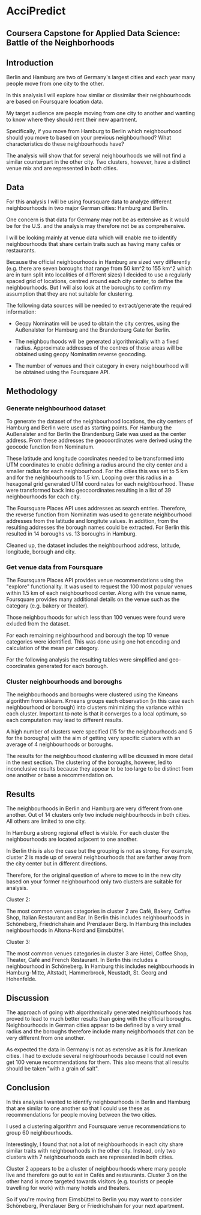 # AcciPredict
## Coursera Capstone for Applied Data Science: Battle of the Neighborhoods

## Introduction

Berlin and Hamburg are two of Germany's largest cities and each year many people move from one city to the other.

In this analysis I will explore how similar or dissimilar their neighbourhoods are based on Foursquare location data.

My target audience are people moving from one city to another and wanting to know where they should rent their new apartment.

Specifically, if you move from Hamburg to Berlin which neighbourhood should you move to based on your previous neighbourhood? What characteristics do these neighbourhoods have?

The analysis will show that for several neighbourhoods we will not find a similar counterpart in the other city. Two clusters, however, have a distinct venue mix and are represented in both cities.

## Data

For this analysis I will be using foursquare data to analyze different neighbourhoods in two major German cities: Hamburg and Berlin.

One concern is that data for Germany may not be as extensive as it would be for the U.S. and the analysis may therefore not be as comprehensive.

I will be looking mainly at venue data which will enable me to identify neighbourhoods that share certain traits such as having many cafés or restaurants.

Because the official neighbourhoods in Hamburg are sized very differently (e.g. there are seven boroughs that range from 50 km^2 to 155 km^2 which are in turn split into localities of different sizes) I decided to use a regularly spaced grid of locations, centred around each city center, to define the neighbourhoods. But I will also look at the boroughs to confirm my assumption that they are not suitable for clustering.

The following data sources will be needed to extract/generate the required information:

* Geopy Nominatim will be used to obtain the city centres, using the Außenalster for Hamburg and the Brandenburg Gate for Berlin.

* The neighbourhoods will be generated algorithmically with a fixed radius. Approximate addresses of the centres of those areas will be obtained using geopy Nominatim reverse geocoding.

* The number of venues and their category in every neighbourhood will be obtained using the Foursquare API.

## Methodology

### Generate neighbourhood dataset

To generate the dataset of the neighbourhood locations, the city centers of Hamburg and Berlin were used as starting points. For Hamburg the Außenalster and for Berlin the Brandenburg Gate was used as the center address. From these addresses the geocoordinates were derived using the geocode function from Nominatum.

These latitude and longitude coordinates needed to be transformed into UTM coordinates to enable defining a radius around the city center and a smaller radius for each neighbourhood. For the cities this was set to 5 km and for the neighbourhoods to 1.5 km. Looping over this radius in a hexagonal grid generated UTM coordinates for each neighbourhood. These were transformed back into geocoordinates resulting in a list of 39 neighbourhoods for each city.


The Foursquare Places API uses addresses as search entries. Therefore, the reverse function from Nominatim was used to generate neighbourhood addresses from the latitude and longitute values. In addition, from the resulting addresses the borough names could be extracted. For Berlin this resulted in 14 boroughs vs. 13 boroughs in Hamburg. 

Cleaned up, the dataset includes the neighbourhood address, latitude, longitude, borough and city.

### Get venue data from Foursquare

The Foursquare Places API provides venue recommendations using the "explore" functionality. It was used to request the 100 most popular venues within 1.5 km of each neighbourhood center. Along with the venue name, Foursquare provides many additional details on the venue such as the category (e.g. bakery or theater).

Those neighbourhoods for which less than 100 venues were found were exluded from the dataset.

For each remaining neighbourhood and borough the top 10 venue categories were identified. This was done using one hot encoding and calculation of the mean per category.

For the following analysis the resulting tables were simplified and geo-coordinates generated for each borough.

### Cluster neighbourhoods and boroughs

The neighbourhoods and boroughs were clustered using the Kmeans algorithm from sklearn. Kmeans groups each observation (in this case each neighbourhood or borough) into clusters minimizing the variance within each cluster. Important to note is that it converges to a local optimum, so each computation may lead to different results.

A high number of clusters were specified (15 for the neighbourhoods and 5 for the boroughs) with the aim of getting very specific clusters with an average of 4 neighbourhoods or boroughs.

The results for the neighbourhood clustering will be dicussed in more detail in the next section. The clustering of the boroughs, however, led to inconclusive results because they appear to be too large to be distinct from one another or base a recommendation on.


## Results

The neighbourhoods in Berlin and Hamburg are very different from one another. Out of 14 clusters only two include neighbourhoods in both cities. All others are limited to one city.

In Hamburg a strong regional effect is visible. For each cluster the neighbourhoods are located adjacent to one another.


In Berlin this is also the case but the grouping is not as strong. For example, cluster 2 is made up of several neighbourhoods that are farther away from the city center but in different directions.


Therefore, for the original question of where to move to in the new city based on your former neighbourhood only two clusters are suitable for analysis.

Cluster 2:

The most common venues categories in cluster 2 are Café, Bakery, Coffee Shop, Italian Restaurant and Bar. In Berlin this includes neighbourhoods in Schöneberg, Friedrichshain and Prenzlauer Berg. In Hamburg this includes neighbourhoods in Altona-Nord and Eimsbüttel.

Cluster 3:

The most common venues categories in cluster 3 are Hotel, Coffee Shop, Theater, Café and French Restaurant. In Berlin this includes a neighbourhood in Schöneberg. In Hamburg this includes neighbourhoods in Hamburg-Mitte, Altstadt, Hammerbrook, Neustadt, St. Georg and Hohenfelde.

## Discussion

The approach of going with algorithmically generated neighbourhoods has proved to lead to much better results than going with the official boroughs. Neighbourhoods in German cities appear to be defined by a very small radius and the boroughs therefore include many neighborhoods that can be very different from one another.

As expected the data in Germany is not as extensive as it is for American cities. I had to exclude several neighbourhoods because I could not even get 100 venue recommendations for them. This also means that all results should be taken "with a grain of salt".

## Conclusion

In this analysis I wanted to identify neighbourhoods in Berlin and Hamburg that are similar to one another so that I could use these as recommendations for people moving between the two cities.

I used a clustering algorithm and Foursquare venue recommendations to group 60 neighbourhoods.

Interestingly, I found that not a lot of neighbourhoods in each city share similar traits with neighbourhoods in the other city. Instead, only two clusters with 7 neighbourhoods each are represented in both cities.

Cluster 2 appears to be a cluster of neighbourhoods where many people live and therefore go out to eat in Cafés and restaurants. Cluster 3 on the other hand is more targeted towards visitors (e.g. tourists or people travelling for work) with many hotels and theaters.

So if you're moving from Eimsbüttel to Berlin you may want to consider Schöneberg, Prenzlauer Berg or Friedrichshain for your next apartment.
